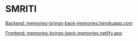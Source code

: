 # SMRITI


[Backend: memories-brings-back-memories.herokuapp.com](https://memories-brings-back-memories.herokuapp.com/)


[Frontend: memories-brings-back-memories.netlify.app](https://memories-brings-back-memories.netlify.app/)
